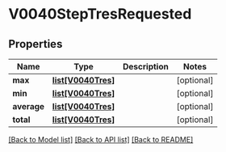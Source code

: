 # V0040StepTresRequested

## Properties
Name | Type | Description | Notes
------------ | ------------- | ------------- | -------------
**max** | [**list[V0040Tres]**](V0040Tres.md) |  | [optional] 
**min** | [**list[V0040Tres]**](V0040Tres.md) |  | [optional] 
**average** | [**list[V0040Tres]**](V0040Tres.md) |  | [optional] 
**total** | [**list[V0040Tres]**](V0040Tres.md) |  | [optional] 

[[Back to Model list]](../README.md#documentation-for-models) [[Back to API list]](../README.md#documentation-for-api-endpoints) [[Back to README]](../README.md)


